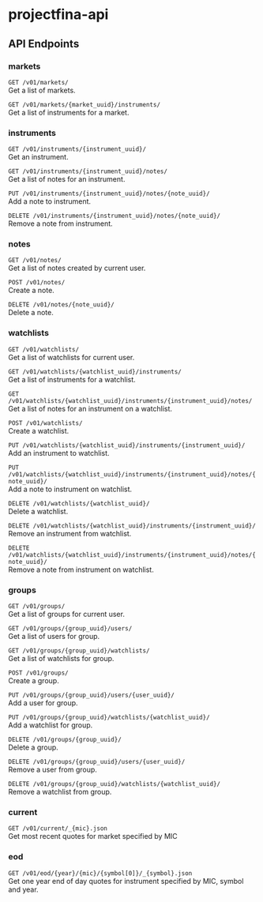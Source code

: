 # projectfina-api

## API Endpoints

### markets

`GET /v01/markets/`  
Get a list of markets. 

`GET /v01/markets/{market_uuid}/instruments/`  
Get a list of instruments for a market.  

### instruments

`GET /v01/instruments/{instrument_uuid}/`  
Get an instrument.  

`GET /v01/instruments/{instrument_uuid}/notes/`  
Get a list of notes for an instrument.  

`PUT /v01/instruments/{instrument_uuid}/notes/{note_uuid}/`  
Add a note to instrument.

`DELETE /v01/instruments/{instrument_uuid}/notes/{note_uuid}/`  
Remove a note from instrument.

### notes

`GET /v01/notes/`  
Get a list of notes created by current user.

`POST /v01/notes/`  
Create a note.

`DELETE /v01/notes/{note_uuid}/`  
Delete a note.

### watchlists

`GET /v01/watchlists/`  
Get a list of watchlists for current user.

`GET /v01/watchlists/{watchlist_uuid}/instruments/`  
Get a list of instruments for a watchlist.  

`GET /v01/watchlists/{watchlist_uuid}/instruments/{instrument_uuid}/notes/`  
Get a list of notes for an instrument on a watchlist.  

`POST /v01/watchlists/`  
Create a watchlist.

`PUT /v01/watchlists/{watchlist_uuid}/instruments/{instrument_uuid}/`  
Add an instrument to watchlist.

`PUT /v01/watchlists/{watchlist_uuid}/instruments/{instrument_uuid}/notes/{note_uuid}/`  
Add a note to instrument on watchlist.

`DELETE /v01/watchlists/{watchlist_uuid}/`  
Delete a watchlist.

`DELETE /v01/watchlists/{watchlist_uuid}/instruments/{instrument_uuid}/`  
Remove an instrument from watchlist.

`DELETE /v01/watchlists/{watchlist_uuid}/instruments/{instrument_uuid}/notes/{note_uuid}/`  
Remove a note from instrument on watchlist.

### groups

`GET /v01/groups/`  
Get a list of groups for current user.

`GET /v01/groups/{group_uuid}/users/`  
Get a list of users for group.

`GET /v01/groups/{group_uuid}/watchlists/`  
Get a list of watchlists for group.

`POST /v01/groups/`  
Create a group.

`PUT /v01/groups/{group_uuid}/users/{user_uuid}/`  
Add a user for group.

`PUT /v01/groups/{group_uuid}/watchlists/{watchlist_uuid}/`  
Add a watchlist for group.

`DELETE /v01/groups/{group_uuid}/`  
Delete a group.

`DELETE /v01/groups/{group_uuid}/users/{user_uuid}/`  
Remove a user from group.

`DELETE /v01/groups/{group_uuid}/watchlists/{watchlist_uuid}/`  
Remove a watchlist from group.

### current

`GET /v01/current/_{mic}.json`  
Get most recent quotes for market specified by MIC

### eod

`GET /v01/eod/{year}/{mic}/{symbol[0]}/_{symbol}.json`  
Get one year end of day quotes for instrument specified by MIC, symbol and year.

